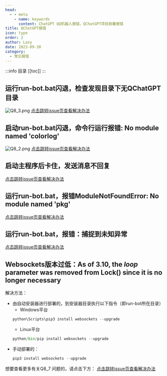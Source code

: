 ```yaml
---
head:
  - - meta
    - name: keywords
      content: ChatGPT QQ机器人报错，QChatGPT项目部署报错
title: QChatGPT报错
icon: type
order: 2
author: Lazy
date: 2023-09-30
category:
  - 常见报错
---
```

:::info 目录
[[toc]]
:::

## 运行run-bot.bat闪退，检查发现目录下无QChatGPT目录 
![Q8_3.png](https://s2.loli.net/2023/08/16/HzTR5dAivUOKNMP.png)
[点击跳转issue页查看解决办法](https://github.com/RockChinQ/qcg-installer/issues/2)

## 启动run-bot.bat闪退，命令行运行报错: No module named 'colorlog'
![Q8_2.png](https://s2.loli.net/2023/08/16/PUXj6mxustQicvH.png)
[点击跳转issue页查看解决办法](https://github.com/RockChinQ/qcg-installer/issues/15)

## 启动主程序后卡住，发送消息不回复
[点击跳转issue页查看解决办法](https://github.com/RockChinQ/QChatGPT/issues/37)

## 运行run-bot.bat，报错ModuleNotFoundError: No module named 'pkg'
[点击跳转issue页查看解决办法](https://github.com/RockChinQ/qcg-installer/issues/40)

## 运行run-bot.bat，报错：捕捉到未知异常
[点击跳转issue页查看解决办法](https://github.com/RockChinQ/qcg-installer/issues/31)

## Websockets版本过低：As of 3.10, the *loop* parameter was removed from Lock() since it is no longer necessary
解决方法：
- 由自动安装器进行部署的，到安装器目录执行以下指令（即run-bot所在目录）
    - Windows平台
    ```python
    python\Scripts\pip3 install websockets --upgrade
    ```
    - Linux平台
    ```python
    python/bin/pip install websockets --upgrade
    ```
- 手动部署的：
    ```python
    pip3 install websockets --upgrade
    ```

想要查看更多有关Q8_7 问题的，请点击下方：
[点击跳转issue页查看解决办法](https://github.com/RockChinQ/QChatGPT/issues/5)